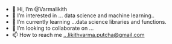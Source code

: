 - 👋 Hi, I’m @Varmalikith
- 👀 I’m interested in ...  data science and machine learning..
- 🌱 I’m currently learning ...data science libraries and functions.
- 💞️ I’m looking to collaborate on ...
- 📫 How to reach me ...likithvarma.putcha@gmail.com

<!---
Varmalikith/Varmalikith is a ✨ special ✨ repository because its `README.md` (this file) appears on your GitHub profile.
You can click the Preview link to take a look at your changes.
--->
